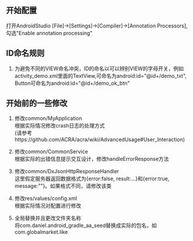 ## 开始配置

打开AndroidStudio [File]->[Settings]->[Compiler]->[Annotation Processors],勾选"Enable annotation processing"

## ID命名规则

1. 为避免不同的VIEW命名冲突，ID的命名以可以辨别VIEW的字母开关，例如activity_demo.xml里面的TextView,可命名为android:id="@id+/demo\_txt", Button可命名为android:id="@id+/demo\_ok\_btn"

## 开始前的一些修改

1. 修改common/MyApplication  
	根据实际情况修改crash日志的处理方式    
    (请参考https://github.com/ACRA/acra/wiki/AdvancedUsage#User_Interaction)
    
2. 修改common/CommonService  
	根据实际的出错信息提示交互设计，修改handleErrorResponse方法
    
3. 修改common/DxJsonHttpResponseHandler    
	这里假定服务器返回数据格式为{error:false, result:...}和{error:true, message:""}。如果格式不同，请修改该类
    
4. 修改res/values/config.xml  
	根据实际情况对配置进行修改
    
5. 全局替换并且更改文件夹名称		
	将com.daniel.android_gradle_aa_seed替换成实际的包名，如com.globalmarket.like